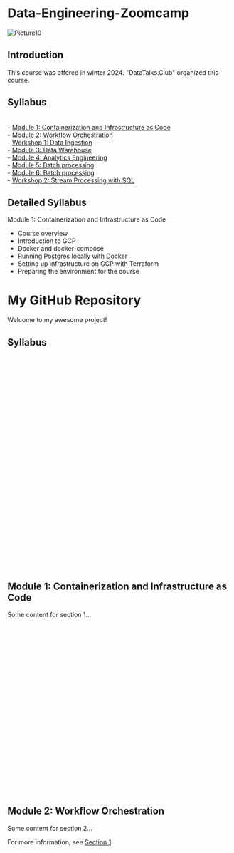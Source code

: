 # Data-Engineering-Zoomcamp


![Picture10](https://github.com/AFARNOOD/Data-Engineering-Zoomcamp/assets/145398892/d73329d9-af29-4abd-adb1-6f6fd544e45a)


## Introduction

This course was offered in winter 2024. "DataTalks.Club" organized this course.


## Syllabus
<br> - [Module 1: Containerization and Infrastructure as Code](#module1)
<br> - [Module 2: Workflow Orchestration](#module2)
<br> - [Workshop 1: Data Ingestion](#workshop1)
<br> - [Module 3: Data Warehouse](#module3)
<br> - [Module 4: Analytics Engineering](#module4)
<br> - [Module 5: Batch processing](#module5)
<br> - [Module 6: Batch processing](#module6)
<br> - [Workshop 2: Stream Processing with SQL](#workshop2)

## Detailed Syllabus
Module 1: Containerization and Infrastructure as Code <a name="Module 1: Containerization and Infrastructure as Code"></a>
* Course overview
* Introduction to GCP
* Docker and docker-compose
* Running Postgres locally with Docker
* Setting up infrastructure on GCP with Terraform
* Preparing the environment for the course


# My GitHub Repository

Welcome to my awesome project!

## Syllabus


<br>
<br>
<br>
<br>
<br>
<br>
<br>
<br>
<br>
<br>
<br>
<br>
<br>
<br>
<br>
<br>
<br>
<br>
<br>
<br>
<br>
<br>
<br>
<br>
<br>
<br>
<br>
<br>

## Module 1: Containerization and Infrastructure as Code <a name="module1"></a>
Some content for section 1...
<br>
<br>
<br>
<br>
<br>
<br>
<br>
<br>
<br>
<br>
<br>
<br>
<br>
<br>
<br>
<br>
<br>
<br>
<br>
<br>
<br>
<br>
<br>
<br>
## Module 2: Workflow Orchestration <a name="module2"></a>

Some content for section 2...

For more information, see [Section 1](#section-1).


